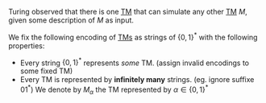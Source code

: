 
Turing observed that there is one [TM](Turing%20Machines.md) that can simulate any other [TM](Turing%20Machines.md) $M$, given some description of $M$ as input.

We fix the following encoding of [TMs](Turing%20Machines.md) as strings of $\lbrace 0, 1\rbrace^*$ with the following properties:

- Every string $\lbrace 0, 1\rbrace^*$ represents _some_ TM. (assign invalid encodings to some fixed TM)
- Every TM is represented by __infinitely many__ strings. (eg. ignore suffixe $01^*$) 
We denote by $M_{\alpha}$ the TM represented by $\alpha \in \lbrace 0, 1\rbrace^*$ 

